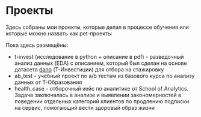 # Проекты
  Здесь собраны мои проекты, которые делал в процессе обучения или которые можно назвать как pet-проекты
  
  Пока здесь размещёны:
  - t-invest (исследование в python + описание в pdf) - разведочный анализ данных (EDA) с описанием, который был сделан на основе датасета [dano](https://dano.hse.ru/data2024) (Т-Инвестиции) для отбора на стажировку
  - ab_test - учебный проект по a/b тестам из базового курса по анализу данных от Т-Образования
  - health_case - отборочный кейс по аналитике от School of Analytics. Задача заключалась в анализе и выявлении закономерностей в поведении отдельных категорий клиентов по продлению подписки на сервис, помогающий вести здоровый образ жизни

  
